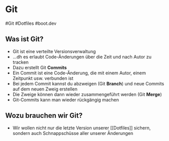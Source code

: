 # Git

#Git #Dotfiles #boot.dev

## Was ist Git?
- Git ist eine verteilte Versionsverwaltung
- ...dh es erlaubt Code-Änderungen über die Zeit und nach Autor zu tracken
- Dazu erstellt Git __Commits__
- Ein Commit ist eine Code-Änderung, die mit einem Autor, einem Zeitpunkt usw. verbunden ist
- Bei jedem Commit kannst du abzweigen (Git __Branch__) und neue Commits auf dem neuen Zweig erstellen
- Die Zweige können dann wieder zusammengeführt werden (Git __Merge__)
- Git-Commits kann man wieder rückgängig machen

## Wozu brauchen wir Git?
- Wir wollen nicht nur die letzte Version unserer [[Dotfiles]] sichern, sondern auch Schnappschüsse aller unserer Änderungen
